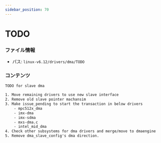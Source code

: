 ```yaml
---
sidebar_position: 70
---
```

# TODO

### ファイル情報

- パス: `linux-v6.12/drivers/dma/TODO`

### コンテンツ

```txt
TODO for slave dma

1. Move remaining drivers to use new slave interface
2. Remove old slave pointer machansim
3. Make issue_pending to start the transaction in below drivers
	- mpc512x_dma
	- imx-dma
	- imx-sdma
	- mxs-dma.c
	- intel_mid_dma
4. Check other subsystems for dma drivers and merge/move to dmaengine
5. Remove dma_slave_config's dma direction.

```
